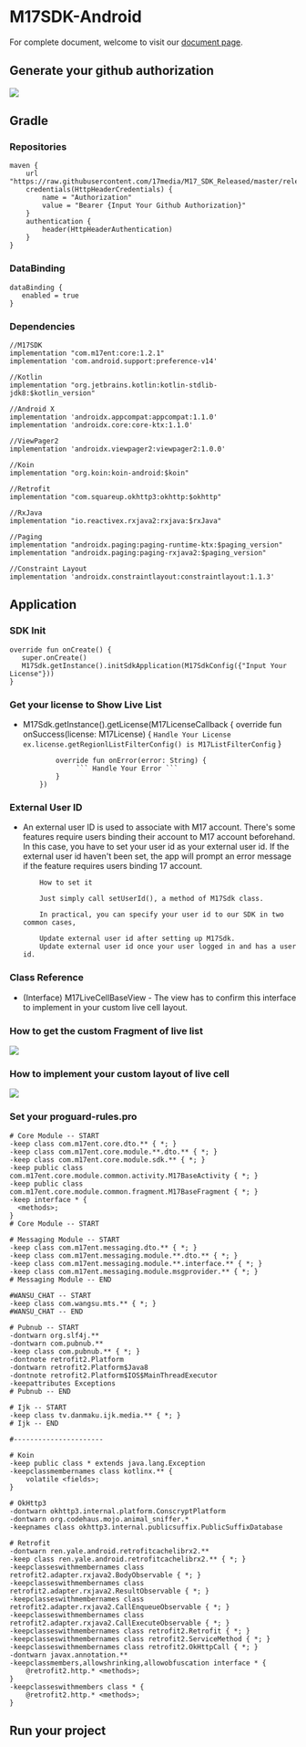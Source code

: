 # M17SDK-Android

For complete document, welcome to visit our  [document page](https://17media.github.io/M17SDK-android/).

## Generate your github authorization
![](website/github_generate_auth.png)

## Gradle
### Repositories
```
maven {
    url "https://raw.githubusercontent.com/17media/M17_SDK_Released/master/releases"
    credentials(HttpHeaderCredentials) {
        name = "Authorization"
        value = "Bearer {Input Your Github Authorization}"
    }
    authentication {
        header(HttpHeaderAuthentication)
    }
}
```

### DataBinding
```
dataBinding {
   enabled = true
}
```

### Dependencies
```
//M17SDK
implementation "com.m17ent:core:1.2.1"
implementation 'com.android.support:preference-v14'
    
//Kotlin
implementation "org.jetbrains.kotlin:kotlin-stdlib-jdk8:$kotlin_version"

//Android X
implementation 'androidx.appcompat:appcompat:1.1.0'
implementation 'androidx.core:core-ktx:1.1.0'

//ViewPager2
implementation 'androidx.viewpager2:viewpager2:1.0.0'

//Koin
implementation "org.koin:koin-android:$koin"

//Retrofit
implementation "com.squareup.okhttp3:okhttp:$okhttp"

//RxJava
implementation "io.reactivex.rxjava2:rxjava:$rxJava"

//Paging
implementation "androidx.paging:paging-runtime-ktx:$paging_version"
implementation "androidx.paging:paging-rxjava2:$paging_version"

//Constraint Layout
implementation 'androidx.constraintlayout:constraintlayout:1.1.3'
```

## Application
### SDK Init
```
override fun onCreate() {
   super.onCreate()
   M17Sdk.getInstance().initSdkApplication(M17SdkConfig({"Input Your License"}))
}
```

### Get your license to Show Live List
 - M17Sdk.getInstance().getLicense(M17LicenseCallback {
               override fun onSuccess(license: M17License) {
                   ``` Handle Your License ```
                   ``` ex.license.getRegionlListFilterConfig() is M17ListFilterConfig ```
               }

               override fun onError(error: String) {
                    ``` Handle Your Error ```
               }
           })

### External User ID
 - An external user ID is used to associate with M17 account. There's some features require users binding their account to M17 account beforehand. In this case, you have to set your user id as your external user id. If the external user id haven't been set, the app will prompt an error message if the feature requires users binding 17 account.

           How to set it

           Just simply call setUserId(), a method of M17Sdk class.

           In practical, you can specify your user id to our SDK in two common cases,

           Update external user id after setting up M17Sdk.
           Update external user id once your user logged in and has a user id.

### Class Reference
 - (Interface) M17LiveCellBaseView - The view has to confirm this interface to implement in your custom live cell layout.

### How to get the custom Fragment of live list 
![](website/LiveListFragment.png)

### How to implement your custom layout of live cell
![](website/LiveCellBaseView.png)

### Set your proguard-rules.pro
```
# Core Module -- START
-keep class com.m17ent.core.dto.** { *; }
-keep class com.m17ent.core.module.**.dto.** { *; }
-keep class com.m17ent.core.module.sdk.** { *; }
-keep public class com.m17ent.core.module.common.activity.M17BaseActivity { *; }
-keep public class com.m17ent.core.module.common.fragment.M17BaseFragment { *; }
-keep interface * {
  <methods>;
}
# Core Module -- START

# Messaging Module -- START
-keep class com.m17ent.messaging.dto.** { *; }
-keep class com.m17ent.messaging.module.**.dto.** { *; }
-keep class com.m17ent.messaging.module.**.interface.** { *; }
-keep class com.m17ent.messaging.module.msgprovider.** { *; }
# Messaging Module -- END

#WANSU_CHAT -- START
-keep class com.wangsu.mts.** { *; }
#WANSU_CHAT -- END

# Pubnub -- START
-dontwarn org.slf4j.**
-dontwarn com.pubnub.**
-keep class com.pubnub.** { *; }
-dontnote retrofit2.Platform
-dontwarn retrofit2.Platform$Java8
-dontnote retrofit2.Platform$IOS$MainThreadExecutor
-keepattributes Exceptions
# Pubnub -- END

# Ijk -- START
-keep class tv.danmaku.ijk.media.** { *; }
# Ijk -- END

#----------------------

# Koin
-keep public class * extends java.lang.Exception
-keepclassmembernames class kotlinx.** {
    volatile <fields>;
}

# OkHttp3
-dontwarn okhttp3.internal.platform.ConscryptPlatform
-dontwarn org.codehaus.mojo.animal_sniffer.*
-keepnames class okhttp3.internal.publicsuffix.PublicSuffixDatabase

# Retrofit
-dontwarn ren.yale.android.retrofitcachelibrx2.**
-keep class ren.yale.android.retrofitcachelibrx2.** { *; }
-keepclasseswithmembernames class retrofit2.adapter.rxjava2.BodyObservable { *; }
-keepclasseswithmembernames class retrofit2.adapter.rxjava2.ResultObservable { *; }
-keepclasseswithmembernames class retrofit2.adapter.rxjava2.CallEnqueueObservable { *; }
-keepclasseswithmembernames class retrofit2.adapter.rxjava2.CallExecuteObservable { *; }
-keepclasseswithmembernames class retrofit2.Retrofit { *; }
-keepclasseswithmembernames class retrofit2.ServiceMethod { *; }
-keepclasseswithmembernames class retrofit2.OkHttpCall { *; }
-dontwarn javax.annotation.**
-keepclassmembers,allowshrinking,allowobfuscation interface * {
    @retrofit2.http.* <methods>;
}
-keepclasseswithmembers class * {
    @retrofit2.http.* <methods>;
}

```

## Run your project


